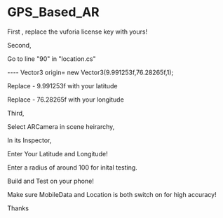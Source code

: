 # GPS_Based_AR

First , replace the vuforia license key with yours!

Second,

Go to line "90" in "location.cs" 

 ---- Vector3 origin= new Vector3(9.991253f,76.28265f,1);
 
Replace - 9.991253f with your latitude  

Replace - 76.28265f with your longitude

Third,

Select ARCamera in scene heirarchy,

In its Inspector,

Enter Your Latitude and Longitude!

Enter a radius of around 100 for inital testing.


Build and Test on your phone!

Make sure MobileData and Location is both switch on for high accuracy!

Thanks

